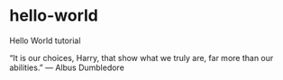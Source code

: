 # hello-world
Hello World tutorial


“It is our choices, Harry, that show what we truly are, far more than our abilities.” — Albus Dumbledore
